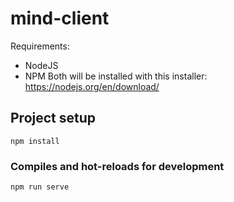 # mind-client

Requirements:
* NodeJS
* NPM
Both will be installed with this installer: https://nodejs.org/en/download/

## Project setup
```
npm install
```

### Compiles and hot-reloads for development
```
npm run serve
```
